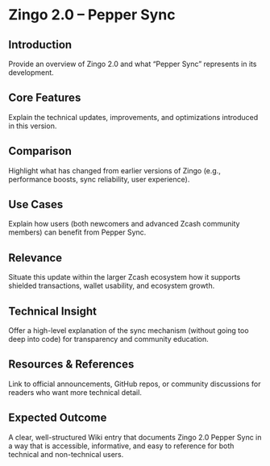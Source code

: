 # Zingo 2.0 – Pepper Sync

## Introduction
Provide an overview of Zingo 2.0 and what “Pepper Sync” represents in its development.

## Core Features
Explain the technical updates, improvements, and optimizations introduced in this version.

## Comparison
Highlight what has changed from earlier versions of Zingo (e.g., performance boosts, sync reliability, user experience).

## Use Cases
Explain how users (both newcomers and advanced Zcash community members) can benefit from Pepper Sync.

## Relevance
Situate this update within the larger Zcash ecosystem how it supports shielded transactions, wallet usability, and ecosystem growth.

## Technical Insight
Offer a high-level explanation of the sync mechanism (without going too deep into code) for transparency and community education.

## Resources & References
Link to official announcements, GitHub repos, or community discussions for readers who want more technical detail.

## Expected Outcome
A clear, well-structured Wiki entry that documents Zingo 2.0 Pepper Sync in a way that is accessible, informative, and easy to reference for both technical and non-technical users.
